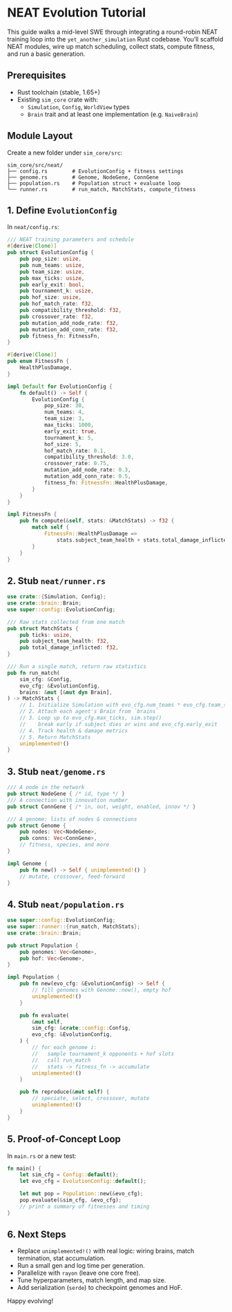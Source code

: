 # NEAT Evolution Tutorial

This guide walks a mid-level SWE through integrating a round-robin NEAT training loop into the `yet_another_simulation` Rust codebase. You’ll scaffold NEAT modules, wire up match scheduling, collect stats, compute fitness, and run a basic generation.

## Prerequisites

- Rust toolchain (stable, 1.65+)
- Existing `sim_core` crate with:
  - `Simulation`, `Config`, `WorldView` types
  - `Brain` trait and at least one implementation (e.g. `NaiveBrain`)

## Module Layout

Create a new folder under `sim_core/src`:
```
sim_core/src/neat/
├── config.rs        # EvolutionConfig + fitness settings
├── genome.rs        # Genome, NodeGene, ConnGene
├── population.rs    # Population struct + evaluate loop
└── runner.rs        # run_match, MatchStats, compute_fitness
```

## 1. Define `EvolutionConfig`

In `neat/config.rs`:
```rust
/// NEAT training parameters and schedule
#[derive(Clone)]
pub struct EvolutionConfig {
    pub pop_size: usize,
    pub num_teams: usize,
    pub team_size: usize,
    pub max_ticks: usize,
    pub early_exit: bool,
    pub tournament_k: usize,
    pub hof_size: usize,
    pub hof_match_rate: f32,
    pub compatibility_threshold: f32,
    pub crossover_rate: f32,
    pub mutation_add_node_rate: f32,
    pub mutation_add_conn_rate: f32,
    pub fitness_fn: FitnessFn,
}

#[derive(Clone)]
pub enum FitnessFn {
    HealthPlusDamage,
}

impl Default for EvolutionConfig {
    fn default() -> Self {
        EvolutionConfig {
            pop_size: 30,
            num_teams: 4,
            team_size: 3,
            max_ticks: 1000,
            early_exit: true,
            tournament_k: 5,
            hof_size: 5,
            hof_match_rate: 0.1,
            compatibility_threshold: 3.0,
            crossover_rate: 0.75,
            mutation_add_node_rate: 0.3,
            mutation_add_conn_rate: 0.5,
            fitness_fn: FitnessFn::HealthPlusDamage,
        }
    }
}

impl FitnessFn {
    pub fn compute(&self, stats: &MatchStats) -> f32 {
        match self {
            FitnessFn::HealthPlusDamage =>
                stats.subject_team_health + stats.total_damage_inflicted,
        }
    }
}
```

## 2. Stub `neat/runner.rs`

```rust
use crate::{Simulation, Config};
use crate::brain::Brain;
use super::config::EvolutionConfig;

/// Raw stats collected from one match
pub struct MatchStats {
    pub ticks: usize,
    pub subject_team_health: f32,
    pub total_damage_inflicted: f32,
}

/// Run a single match, return raw statistics
pub fn run_match(
    sim_cfg: &Config,
    evo_cfg: &EvolutionConfig,
    brains: &mut [&mut dyn Brain],
) -> MatchStats {
    // 1. Initialize Simulation with evo_cfg.num_teams * evo_cfg.team_size agents
    // 2. Attach each agent's Brain from `brains`
    // 3. Loop up to evo_cfg.max_ticks, sim.step()
    //    break early if subject dies or wins and evo_cfg.early_exit
    // 4. Track health & damage metrics
    // 5. Return MatchStats
    unimplemented!()
}
```

## 3. Stub `neat/genome.rs`

```rust
/// A node in the network
pub struct NodeGene { /* id, type */ }
/// A connection with innovation number
pub struct ConnGene { /* in, out, weight, enabled, innov */ }

/// A genome: lists of nodes & connections
pub struct Genome {
    pub nodes: Vec<NodeGene>,
    pub conns: Vec<ConnGene>,
    // fitness, species, and more
}

impl Genome {
    pub fn new() -> Self { unimplemented!() }
    // mutate, crossover, feed-forward
}
```

## 4. Stub `neat/population.rs`

```rust
use super::config::EvolutionConfig;
use super::runner::{run_match, MatchStats};
use crate::brain::Brain;

pub struct Population {
    pub genomes: Vec<Genome>,
    pub hof: Vec<Genome>,
}

impl Population {
    pub fn new(evo_cfg: &EvolutionConfig) -> Self {
        // fill genomes with Genome::new(), empty hof
        unimplemented!()
    }

    pub fn evaluate(
        &mut self,
        sim_cfg: &crate::config::Config,
        evo_cfg: &EvolutionConfig,
    ) {
        // for each genome i:
        //   sample tournament_k opponents + hof slots
        //   call run_match
        //   stats -> fitness_fn -> accumulate
        unimplemented!()
    }

    pub fn reproduce(&mut self) {
        // speciate, select, crossover, mutate
        unimplemented!()
    }
}
```

## 5. Proof-of-Concept Loop

In `main.rs` or a new test:
```rust
fn main() {
    let sim_cfg = Config::default();
    let evo_cfg = EvolutionConfig::default();

    let mut pop = Population::new(&evo_cfg);
    pop.evaluate(&sim_cfg, &evo_cfg);
    // print a summary of fitnesses and timing
}
```

## 6. Next Steps

- Replace `unimplemented!()` with real logic: wiring brains, match termination, stat accumulation.
- Run a small gen and log time per generation.
- Parallelize with `rayon` (leave one core free).
- Tune hyperparameters, match length, and map size.
- Add serialization (`serde`) to checkpoint genomes and HoF.

Happy evolving!
